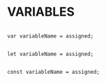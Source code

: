 # VARIABLES

<!-- - [VAR]() -->

```

var variableName = assigned;

```

<!-- - [LET]()  -->

```

let variableName = assigned;

```

<!-- - [CONST]() -->

```

const variableName = assigned;

```